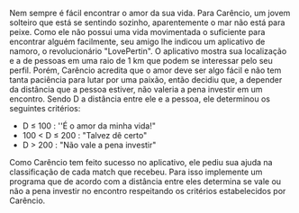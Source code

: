 Nem sempre é fácil encontrar o amor da sua vida. Para Carêncio, um jovem solteiro que está se sentindo sozinho, aparentemente o mar não está para peixe. Como ele não possui uma vida movimentada o suficiente para encontrar alguém facilmente, seu amigo lhe indicou um aplicativo de namoro, o revolucionário "LovePertin". O aplicativo mostra sua localização e a de pessoas em uma raio de 1 km que podem se interessar pelo seu perfil. Porém, Carêncio acredita que o amor deve ser algo fácil e não tem tanta paciência para lutar por uma paixão, então decidiu que, a depender da distância que a pessoa estiver, não valeria a pena investir em um encontro. Sendo D a distância entre ele e a pessoa, ele determinou os seguintes critérios:

* D ≤ 100   : ''É o amor da minha vida!"
* 100 < D ≤ 200 : "Talvez dê certo"
* D > 200 : "Não vale a pena investir"

Como Carêncio tem feito sucesso no aplicativo, ele pediu sua ajuda na classificação de cada match que recebeu. Para isso implemente um programa que de acordo com a distância entre eles determina se vale ou não a pena investir no encontro respeitando os critérios estabelecidos por Carêncio.

